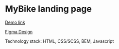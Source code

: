 # MyBike landing page

[Demo link](https://katerinahradinarova.github.io/layout_miami/)

[Figma Design](https://www.figma.com/file/Ic3SlZjkATYaS7uTifZAIk/BIKE?node-id=0%3A1)


Technology stack: HTML, CSS/SCSS, BEM, Javascript
